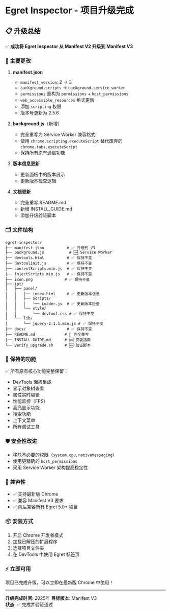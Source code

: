 # Egret Inspector - 项目升级完成

## 📋 升级总结

✅ **成功将 Egret Inspector 从 Manifest V2 升级到 Manifest V3**

### 🔄 主要更改

1. **manifest.json**
   - `manifest_version`: 2 → 3
   - `background.scripts` → `background.service_worker`
   - `permissions` 重构为 `permissions` + `host_permissions`
   - `web_accessible_resources` 格式更新
   - 添加 `scripting` 权限
   - 版本号更新为 2.5.6

2. **background.js**（新增）
   - 完全重写为 Service Worker 兼容格式
   - 使用 `chrome.scripting.executeScript` 替代废弃的 `chrome.tabs.executeScript`
   - 保持所有原有通信功能

3. **版本信息更新**
   - 更新面板中的版本展示
   - 更新版本检查逻辑

4. **文档更新**
   - 完全重写 README.md
   - 新增 INSTALL_GUIDE.md
   - 添加升级验证脚本

### 🗂️ 文件结构

```
egret-inspector/
├── manifest.json          # ✅ 升级到 V3
├── background.js           # 🆕 Service Worker
├── devtools.html          # ✅ 保持不变
├── devtoolinit.js         # ✅ 保持不变
├── contentScripts.min.js  # ✅ 保持不变
├── injectScripts.min.js   # ✅ 保持不变
├── icon.png              # ✅ 保持不变
├── ipt/
│   ├── panel/
│   │   ├── index.html     # ✅ 更新版本信息
│   │   ├── scripts/
│   │   │   └── Loader.js  # ✅ 更新版本检查
│   │   └── style/
│   │       └── devtool.css # ✅ 保持不变
│   └── lib/
│       └── jquery-2.1.1.min.js # ✅ 保持不变
├── docs/                  # ✅ 保持不变
├── README.md             # 🔄 完全重写
├── INSTALL_GUIDE.md      # 🆕 安装指南
└── verify_upgrade.sh     # 🆕 验证脚本
```

### 🎯 保持的功能

✅ 所有原有核心功能完整保留：
- DevTools 面板集成
- 显示对象树查看
- 属性实时编辑
- 性能监控（FPS）
- 高亮显示功能
- 搜索功能
- 上下文菜单
- 所有调试工具

### 🛡️ 安全性改进

- 移除不必要的权限（`system.cpu`, `nativeMessaging`）
- 使用更精确的 `host_permissions`
- 采用 Service Worker 架构提高稳定性

### 🔧 兼容性

- ✅ 支持最新版 Chrome
- ✅ 兼容 Manifest V3 要求
- ✅ 向后兼容所有 Egret 5.0+ 项目

### 📦 安装方式

1. 开启 Chrome 开发者模式
2. 加载已解压的扩展程序
3. 选择项目文件夹
4. 在 DevTools 中使用 Egret 标签页

### ⚡ 立即可用

项目已完成升级，可以立即在最新版 Chrome 中使用！

---

**升级完成时间**: 2025年
**目标版本**: Manifest V3  
**状态**: ✅ 完成并验证通过
